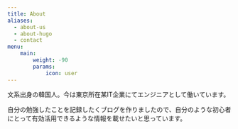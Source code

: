```yaml
---
title: About
aliases:
  - about-us
  - about-hugo
  - contact
menu:
    main: 
        weight: -90
        params:
            icon: user
---
```


文系出身の韓国人。今は東京所在某IT企業にてエンジニアとして働いています。

自分の勉強したことを記録したくブログを作りましたので、自分のような初心者にとって有効活用できるような情報を載せたいと思っています。
